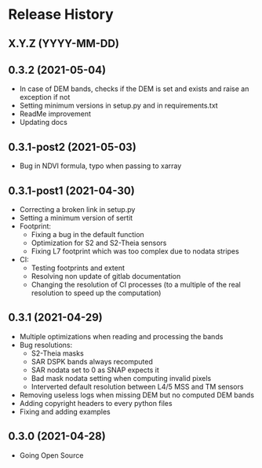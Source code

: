 # Release History

## X.Y.Z (YYYY-MM-DD)

## 0.3.2 (2021-05-04)
- In case of DEM bands, checks if the DEM is set and exists and raise an exception if not
- Setting minimum versions in setup.py and in requirements.txt
- ReadMe improvement
- Updating docs

## 0.3.1-post2 (2021-05-03)

- Bug in NDVI formula, typo when passing to xarray

## 0.3.1-post1 (2021-04-30)

- Correcting a broken link in setup.py
- Setting a minimum version of sertit
- Footprint:
  - Fixing a bug in the default function
  - Optimization for S2 and S2-Theia sensors
  - Fixing L7 footprint which was too complex due to nodata stripes
- CI:
  - Testing footprints and extent
  - Resolving non update of gitlab documentation
  - Changing the resolution of CI processes (to a multiple of the real resolution to speed up the computation)

## 0.3.1 (2021-04-29)

- Multiple optimizations when reading and processing the bands
- Bug resolutions:
  - S2-Theia masks
  - SAR DSPK bands always recomputed
  - SAR nodata set to 0 as SNAP expects it
  - Bad mask nodata setting when computing invalid pixels
  - Interverted default resolution between L4/5 MSS and TM sensors
- Removing useless logs when missing DEM but no computed DEM bands
- Adding copyright headers to every python files
- Fixing and adding examples


## 0.3.0 (2021-04-28)

- Going Open Source
